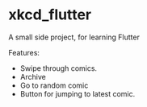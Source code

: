 # xkcd_flutter

A small side project, for learning Flutter

Features:
- Swipe through comics.
- Archive
- Go to random comic
- Button for jumping to latest comic.
